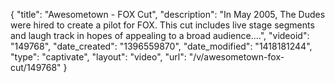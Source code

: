 {
    "title": "Awesometown - FOX Cut",
    "description": "In May 2005, The Dudes were hired to create a pilot for FOX. This cut includes live stage segments and laugh track in hopes of appealing to a broad audience....",
    "videoid": "149768",
    "date_created": "1396559870",
    "date_modified": "1418181244",
    "type": "captivate",
    "layout": "video",
    "url": "\/v\/awesometown-fox-cut\/149768"
}